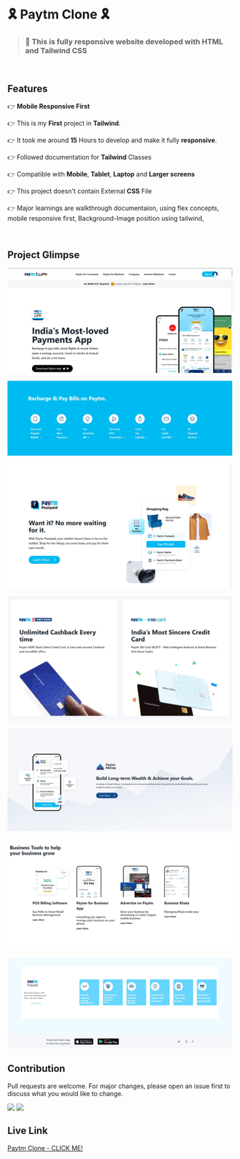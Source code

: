# 🎗️ **Paytm Clone** 🎗️

> ### 📱 **This is fully responsive website developed with HTML and Tailwind CSS**

<br>

## **Features**

👉 **Mobile Responsive First**

👉 This is my **First** project in **Tailwind**.

👉 It took me around **15** Hours to develop and make it fully **responsive**.

👉 Followed documentation for **Tailwind** Classes

👉 Compatible with **Mobile**, **Tablet**, **Laptop** and **Larger screens**

👉 This project doesn't contain External **CSS** File

👉 Major learnings are walkthrough documentaion, using flex concepts, mobile responsive first, Background-Image position using tailwind,

<br>

## Project Glimpse

![](./asserts/screen1.jpg)

![](./asserts/Screen2.jpg)

![](./asserts/Screen3.jpg)

![](./asserts/Screen4.jpg)

![](./asserts/Screen5.jpg)

![](./asserts/Screen6.jpg)

![](./asserts/Screen7.jpg)

## Contribution

Pull requests are welcome. For major changes, please open an issue first to discuss what you would like to change.

![](https://img.shields.io/badge/TIme-15%20Hours-red)
![](https://img.shields.io/badge/Build%20By-Tailwind%20%26%20HTML-blue)

## Live Link

[Paytm Clone - CLICK ME!](https://16-abhishek-paytm-clone.netlify.app/)
